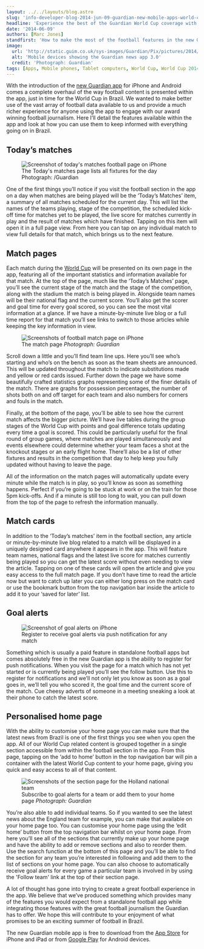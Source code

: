 ```yaml
---
layout: ../../layouts/blog.astro
slug: 'info-developer-blog-2014-jun-09-guardian-new-mobile-apps-world-cup'
headline: 'Experience the best of the Guardian World Cup coverage with our new mobile app'
date: '2014-06-09'
authors: [Marc Jones]
standfirst: 'How to make the most of the football features in the new Guardian mobile app during the 2014 World Cup in Brazil'
image:
  url: 'http://static.guim.co.uk/sys-images/Guardian/Pix/pictures/2014/6/5/1401962227235/40f05322-45b0-4987-bb8d-b27b5ed36884-2060x1236.png'
  alt: 'Mobile devices showing the Guardian news app 3.0'
  credit: 'Photograph: Guardian'
tags: [Apps, Mobile phones, Tablet computers, World Cup, World Cup 2014]
---
```


With the introduction of the [new Guardian app](https://www.theguardian.com/help/insideguardian/2014/may/29/guardian-app-android-iphone-ipad-tablet) for iPhone and Android comes a complete overhaul of the way football content is presented within the app, just in time for the World Cup in Brazil. We wanted to make better use of the vast array of football data available to us and provide a much richer experience for anyone using the app to engage with our award winning football journalism. Here I’ll detail the features available within the app and look at how you can use them to keep informed with everything going on in Brazil.

Today’s matches
---------------


   <figure class="supporting">
   <img alt="Screenshot of today's matches football page on iPhone" src="https://i.guim.co.uk/img/static/sys-images/Guardian/Pix/pictures/2014/6/5/1401969025331/f3a02981-0a52-4689-aaca-bd9b280dcff6-bestSizeAvailable.png?width=620&quality=45&auto=format&fit=max&dpr=2&s=35129972cd57f5ee21957a6c7244db15" loading="lazy" />
   <figcaption>
     The Today's matches page lists all fixtures for the day Photograph: /Guardian
    <i></i>
    </figcaption>
    </figure>

One of the first things you’ll notice if you visit the football section in the app on a day when matches are being played will be the ‘Today’s Matches’ item, a summary of all matches scheduled for the current day. This will list the names of the teams playing, stage of the competition, the scheduled kick-off time for matches yet to be played, the live score for matches currently in play and the result of matches which have finished. Tapping on this item will open it in a full page view. From here you can tap on any individual match to view full details for that match, which brings us to the next feature.

Match pages
-----------

Each match during the [World Cup](https://www.theguardian.com/football/world-cup-football) will be presented on its own page in the app, featuring all of the important statistics and information available for that match. At the top of the page, much like the ‘Today’s Matches’ page, you’ll see the current stage of the match and the stage of the competition, along with the stadium the match is being played in. Alongside team names will be their national flag and the current score. You’ll also get the scorer and goal time for every goal scored, so you can see the most vital information at a glance. If we have a minute-by-minute live blog or a full time report for that match you’ll see links to switch to those articles while keeping the key information in view.


   <figure>
   <img alt="Screenshots of football match page on iPhone" src="https://i.guim.co.uk/img/static/sys-images/Guardian/Pix/pictures/2014/6/5/1401968083147/34568ef5-f926-41f9-9f11-74fdb1f5e253-1024x768.jpeg?width=620&quality=45&auto=format&fit=max&dpr=2&s=e5b92100c78095846af9ec1e96f775fa" loading="lazy" />
   <figcaption>
     The match page
    <i>Photograph: Guardian</i>
    </figcaption>
    </figure>

Scroll down a little and you’ll find team line ups. Here you’ll see who’s starting and who’s on the bench as soon as the team sheets are announced. This will be updated throughout the match to indicate substitutions made and yellow or red cards issued. Further down the page we have some beautifully crafted statistics graphs representing some of the finer details of the match. There are graphs for possession percentages, the number of shots both on and off target for each team and also numbers for corners and fouls in the match.

Finally, at the bottom of the page, you’ll be able to see how the current match affects the bigger picture. We’ll have live tables during the group stages of the World Cup with points and goal difference totals updating every time a goal is scored. This could be particularly useful for the final round of group games, where matches are played simultaneously and events elsewhere could determine whether your team faces a shot at the knockout stages or an early flight home. There’ll also be a list of other fixtures and results in the competition that day to help keep you fully updated without having to leave the page.

All of the information on the match pages will automatically update every minute while the match is in play, so you’ll know as soon as something happens. Perfect if you’re going to be stuck at work or on the train for those 5pm kick-offs. And if a minute is still too long to wait, you can pull down from the top of the page to refresh the information manually.

Match cards
-----------

In addition to the ‘Today’s matches’ item in the football section, any article or minute-by-minute live blog related to a match will be displayed in a uniquely designed card anywhere it appears in the app. This will feature team names, national flags and the latest live score for matches currently being played so you can get the latest score without even needing to view the article. Tapping on one of these cards will open the article and give you easy access to the full match page. If you don’t have time to read the article now but want to catch up later you can either long press on the match card or use the bookmark button from the top navigation bar inside the article to add it to your ‘saved for later’ list.

Goal alerts
-----------


   <figure class="supporting">
   <img alt="Screenshot of goal alerts on iPhone" src="https://i.guim.co.uk/img/static/sys-images/Guardian/Pix/pictures/2014/6/5/1401968363964/3c985668-f5e7-4e46-a59d-d7330b2d71a8-1020x612.jpeg?width=620&quality=45&auto=format&fit=max&dpr=2&s=95490c7dff72853ff7185b530cbbb130" loading="lazy" />
   <figcaption>
     Register to receive goal alerts via push notification for any match
    <i></i>
    </figcaption>
    </figure>

Something which is usually a paid feature in standalone football apps but comes absolutely free in the new Guardian app is the ability to register for push notifications. When you visit the page for a match which has not yet started or is currently being played you’ll see the follow button. Use this to register for notifications and we’ll not only let you know as soon as a goal goes in, we’ll tell you who scored it, the goal time and the current score of the match. Cue cheesy adverts of someone in a meeting sneaking a look at their phone to catch the latest score.

Personalised home page
----------------------

With the ability to customise your home page you can make sure that the latest news from Brazil is one of the first things you see when you open the app. All of our World Cup related content is grouped together in a single section accessible from within the football section in the app. From this page, tapping on the ‘add to home’ button in the top navigation bar will pin a container with the latest World Cup content to your home page, giving you quick and easy access to all of that content.


   <figure>
   <img alt="Screenshots of the section page for the Holland national team" src="https://i.guim.co.uk/img/static/sys-images/Guardian/Pix/pictures/2014/6/5/1401968629441/47665cea-628c-47d8-941f-50fbf1ff27ea-1020x612.jpeg?width=620&quality=45&auto=format&fit=max&dpr=2&s=2d3fc97286fb8df15dd52635552884e5" loading="lazy" />
   <figcaption>
     Subscribe to goal alerts for a team or add them to your home page
    <i>Photograph: Guardian</i>
    </figcaption>
    </figure>

You’re also able to add individual teams. So if you wanted to see the latest news about the England team for example, you can make that available on your home page too. You can customise your home page using the ‘edit home’ button from the top navigation bar whilst on your home page. From here you’ll see all of the sections that currently make up your home page and have the ability to add or remove sections and also to reorder them. Use the search function at the bottom of this page and you’ll be able to find the section for any team you’re interested in following and add them to the list of sections on your home page. You can also choose to automatically receive goal alerts for every game a particular team is involved in by using the 'Follow team' link at the top of their section page.

A lot of thought has gone into trying to create a great football experience in the app. We believe that we’ve produced something which provides many of the features you would expect from a standalone football app while integrating those features with the great football journalism the Guardian has to offer. We hope this will contribute to your enjoyment of what promises to be an exciting summer of football in Brazil.

The new Guardian mobile app is free to download from the [App Store](https://itunes.apple.com/gb/app/the-guardian/id409128287) for iPhone and iPad or from [Google Play](https://play.google.com/store/apps/details?id=com.guardian) for Android devices.
